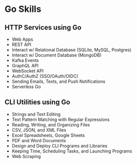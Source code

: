 # Go Skills

## HTTP Services using Go
- Web Apps
- REST API
- Interact w/ Relational Database (SQLite, MySQL, Postgres)
- Interact w/ Document Database (MongoDB)
- Kafka Events
- GraphQL API
- WebSocket API
- AuthC/AuthZ (SSO/OAuth/OIDC)
- Sending Emails, Texts, and Push Notifications
- Serverless Go

## CLI Utilities using Go
- Strings and Text Editing
- Text Pattern Matching with Regular Expressions
- Reading, Writing, and Organizing Files
- CSV, JSON, and XML Files
- Excel Spreadsheets, Google Sheets
- PDF and Word Documents
- Design and Deploy CLI Programs and Libraries
- Keeping Time, Scheduling Tasks, and Launching Programs
- Web Scraping
